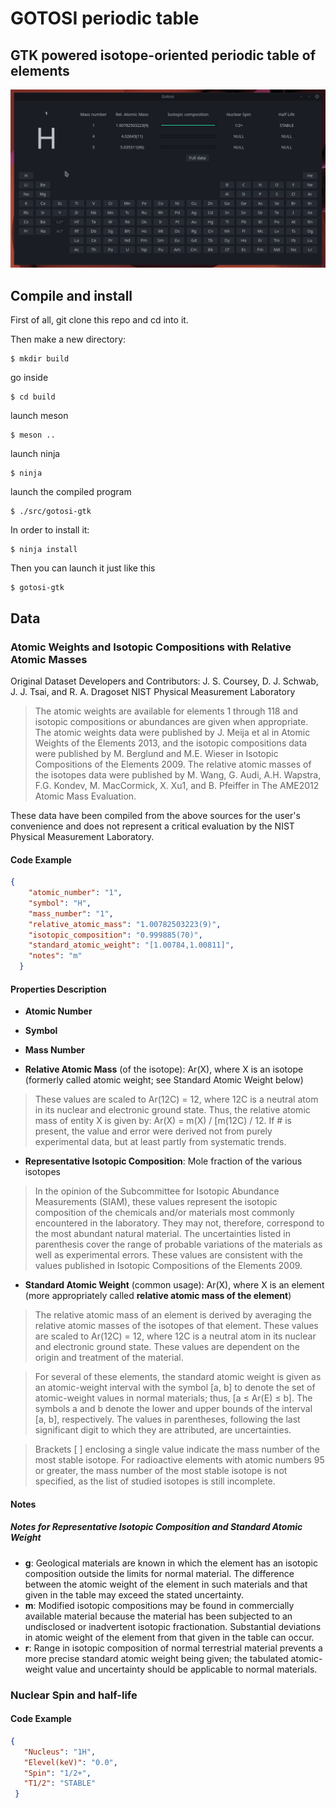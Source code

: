 # GOTOSI periodic table

## GTK powered isotope-oriented periodic table of elements

![gotosi-animated-screenshot](gotosi-hq.gif)

## Compile and install 

First of all, git clone this repo and cd into it.

Then make a new directory:

```
$ mkdir build
```

go inside 

```
$ cd build
```

launch meson

```
$ meson ..
```

launch ninja 

```
$ ninja
```

launch the compiled program

```
$ ./src/gotosi-gtk
```

In order to install it:
```
$ ninja install
```

Then you can launch it just like this
```
$ gotosi-gtk
```

## Data

### Atomic Weights and Isotopic Compositions with Relative Atomic Masses

Original Dataset Developers and Contributors:
J. S. Coursey, D. J. Schwab, J. J. Tsai, and R. A. Dragoset
NIST Physical Measurement Laboratory

> The atomic weights are available for elements 1 through 118 and isotopic compositions or abundances are given when appropriate. The atomic weights data were published by J. Meija et al in Atomic Weights of the Elements 2013, and the isotopic compositions data were published by M. Berglund and M.E. Wieser in Isotopic Compositions of the Elements 2009. The relative atomic masses of the isotopes data were published by M. Wang, G. Audi, A.H. Wapstra, F.G. Kondev, M. MacCormick, X. Xu1, and B. Pfeiffer in The AME2012 Atomic Mass Evaluation.

These data have been compiled from the above sources for the user's convenience and does not represent a critical evaluation by the NIST Physical Measurement Laboratory.

#### Code Example

```json
{
    "atomic_number": "1",
    "symbol": "H",
    "mass_number": "1",
    "relative_atomic_mass": "1.00782503223(9)",
    "isotopic_composition": "0.999885(70)",
    "standard_atomic_weight": "[1.00784,1.00811]",
    "notes": "m"
  }
```

#### Properties Description

- **Atomic Number**

- **Symbol**

- **Mass Number**

- **Relative Atomic Mass** (of the isotope): Ar(X), where X is an isotope
  (formerly called atomic weight; see Standard Atomic Weight below)

> These values are scaled to Ar(12C) = 12, where 12C is a neutral atom in its nuclear and electronic ground state. Thus, the relative atomic mass of entity X is given by: Ar(X) = m(X) / [m(12C) / 12. If # is present, the value and error were derived not from purely experimental data, but at least partly from systematic trends.


- **Representative Isotopic Composition**: Mole fraction of the various isotopes

> In the opinion of the Subcommittee for Isotopic Abundance Measurements (SIAM), these values represent the isotopic composition of the chemicals and/or materials most commonly encountered in the laboratory. They may not, therefore, correspond to the most abundant natural material. The uncertainties listed in parenthesis cover the range of probable variations of the materials as well as experimental errors. These values are consistent with the values published in Isotopic Compositions of the Elements 2009.


- **Standard Atomic Weight** (common usage): Ar(X), where X is an element
  (more appropriately called __relative atomic mass of the element__)

> The relative atomic mass of an element is derived by averaging the relative atomic masses of the isotopes of that element. These values are scaled to Ar(12C) = 12, where 12C is a neutral atom in its nuclear and electronic ground state. These values are dependent on the origin and treatment of the material.

> For several of these elements, the standard atomic weight is given as an atomic-weight interval with the symbol [a, b] to denote the set of atomic-weight values in normal materials; thus, [a ≤ Ar(E) ≤ b]. The symbols a and b denote the lower and upper bounds of the interval [a, b], respectively. The values in parentheses, following the last significant digit to which they are attributed, are uncertainties.

> Brackets [ ] enclosing a single value indicate the mass number of the most stable isotope. For radioactive elements with atomic numbers 95 or greater, the mass number of the most stable isotope is not specified, as the list of studied isotopes is still incomplete.

#### Notes

##### Notes for Representative Isotopic Composition and Standard Atomic Weight

- **g**:	Geological materials are known in which the element has an isotopic composition outside the limits for normal material. The difference between the atomic weight of the element in such materials and that given in the table may exceed the stated uncertainty.
- **m**:	Modified isotopic compositions may be found in commercially available material because the material has been subjected to an undisclosed or inadvertent isotopic fractionation. Substantial deviations in atomic weight of the element from that given in the table can occur.
- **r**:	Range in isotopic composition of normal terrestrial material prevents a more precise standard atomic weight being given; the tabulated atomic-weight value and uncertainty should be applicable to normal materials.

### Nuclear Spin and half-life

#### Code Example 

```json
{
   "Nucleus": "1H",
   "Elevel(keV)": "0.0",
   "Spin": "1/2+",
   "T1/2": "STABLE"
 }
```

